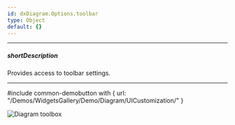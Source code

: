 ```yaml
---
id: dxDiagram.Options.toolbar
type: Object
default: {}
---
```

---
##### shortDescription
Provides access to toolbar settings.

---
#include common-demobutton with {
    url: "/Demos/WidgetsGallery/Demo/Diagram/UICustomization/"
}

![Diagram toolbox](/Content/images/doc/19_2/diagram/toolbar.png)
